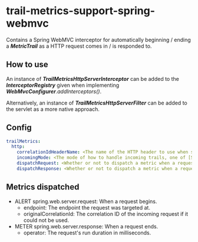 # trail-metrics-support-spring-webmvc

Contains a Spring WebMVC interceptor for automatically beginning / ending a **_MetricTrail_** as a HTTP request comes in / is responded to.

## How to use

An instance of **_TrailMetricsHttpServerInterceptor_** can be added to the **_InterceptorRegistry_** given when implementing _**WebMvcConfigurer**.addInterceptors()_.

Alternatively, an instance of **_TrailMetricsHttpServerFilter_** can be added to the servlet as a more native approach.

## Config

```yaml
trailMetrics:
  http:
    correlationIdHeaderName: <The name of the HTTP header to use when sending correlationIds, 'correlationId' by default>
    incomingMode: <The mode of how to handle incoming trails, one of [STRICT, LENIENT, OPTIONAL], LENIENT by default>
    dispatchRequest: <Whether or not to dispatch a metric when a request is received, false by default>
    dispatchResponse: <Whether or not to dispatch a metric when a request is responded to, false by default>
```

## Metrics dispatched
- ALERT spring.web.server.request: When a request begins.
  - endpoint: The endpoint the request was targeted at.
  - originalCorrelationId: The correlation ID of the incoming request if it could not be used.
- METER spring.web.server.response: When a request ends.
  - operator: The request's run duration in milliseconds.